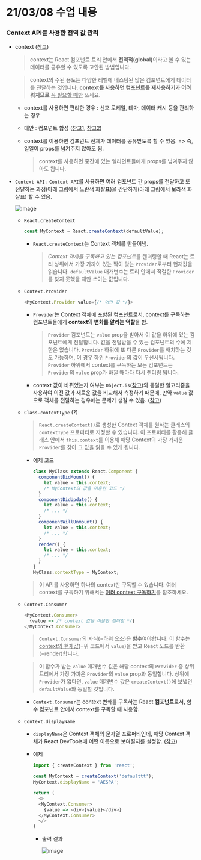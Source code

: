 # 21/03/08 수업 내용
### Context API를 사용한 전역 값 관리

- context ([참고](https://ko.reactjs.org/docs/context.html))

  > context는 React 컴포넌트 트리 안에서 <b>전역적(global)</b>이라고 볼 수 있는 데이터를 공유할 수 있도록 고안된 방법입니다.
 
  > context의 주된 용도는 다양한 레벨에 네스팅된 많은 컴포넌트에게 데이터를 전달하는 것입니다. <b>context를 사용하면 컴포넌트를 재사용하기가 어려워지므로</b> <u>꼭 필요할 때만</u> 쓰세요.

    - context를 사용하면 편리한 경우 : 선호 로케일, 테마, 데이터 캐시 등을 관리하는 경우

    - 대안 : 컴포넌트 합성 ([참고1](https://ko.reactjs.org/docs/composition-vs-inheritance.html), [참고2](https://ko.reactjs.org/docs/context.html#before-you-use-context))

  - context를 이용하면 컴포넌트 전체가 데이터를 공유받도록 할 수 있음. => 즉, 일일이 props를 넘겨주지 않아도 됨.

    > context를 사용하면 중간에 있는 엘리먼트들에게 props를 넘겨주지 않아도 됩니다.

- `Context API` : `Context API`를 사용하면 여러 컴포넌트 간 props를 전달하고 또 전달하는 과정(아래 그림에서 노란색 화살표)을 간단하게(아래 그림에서 보라색 화살표) 할 수 있음.

  ![image](https://user-images.githubusercontent.com/54733637/110290759-7da8d680-802e-11eb-9c79-62f76cb76183.png)

  - `React.createContext`

    ```js
    const MyContext = React.createContext(defaultValue);
    ```

    - `React.createContext`는 Context 객체를 만들어냄.

      > <i>Context 객체를 구독하고 있는 컴포넌트</i>를 렌더링할 때 React는 트리 상위에서 가장 가까이 있는 짝이 맞는 `Provider`로부터 현재값을 읽습니다.
      > `defaultValue` 매개변수는 트리 안에서 적절한 `Provider`를 찾지 못했을 때만 쓰이는 값입니다.

  - `Context.Provider`

    ```js
    <MyContext.Provider value={/* 어떤 값 */}>
    ```
    
    - `Provider`는 Context 객체에 포함된 컴포넌트로서, context를 구독하는 컴포넌트들에게 **context의 변화를 알리는 역할**을 함.

      > `Provider` 컴포넌트는 `value` prop을 받아서 이 값을 하위에 있는 컴포넌트에게 전달합니다. 값을 전달받을 수 있는 컴포넌트의 수에 제한은 없습니다. `Provider` 하위에 또 다른 `Provider`를 배치하는 것도 가능하며, 이 경우 하위 `Provider`의 값이 우선시됩니다.
      > `Provider` 하위에서 context를 구독하는 모든 컴포넌트는 `Provider`의 `value` prop가 바뀔 때마다 다시 렌더링 됩니다.
    
    - context 값이 바뀌었는지 여부는 `Object.is`([참고](https://developer.mozilla.org/ko/docs/Web/JavaScript/Reference/Global_Objects/Object/is#%EC%84%A4%EB%AA%85))와 동일한 알고리즘을 사용하여 이전 값과 새로운 값을 비교해서 측정하기 때문에, 만약 `value` 값으로 객체를 전달하는 경우에는 문제가 생길 수 있음. ([참고](https://ko.reactjs.org/docs/context.html#caveats))

  - `Class.contextType` (?)

    > `React.createContext()`로 생성한 Context 객체를 원하는 클래스의 `contextType` 프로퍼티로 지정할 수 있습니다. 이 프로퍼티를 활용해 클래스 안에서 `this.context`를 이용해 해당 Context의 가장 가까운 `Provider`를 찾아 그 값을 읽을 수 있게 됩니다.
    
    - 예제 코드

      ```js
      class MyClass extends React.Component {
        componentDidMount() {
          let value = this.context;
          /* MyContext의 값을 이용한 코드 */
        }
        componentDidUpdate() {
          let value = this.context;
          /* ... */
        }
        componentWillUnmount() {
          let value = this.context;
          /* ... */
        }
        render() {
          let value = this.context;
          /* ... */
        }
      }
      MyClass.contextType = MyContext;
      ```
      
    > 이 API를 사용하면 하나의 context만 구독할 수 있습니다. 여러 context를 구독하기 위해서는 [여러 context 구독하기](https://ko.reactjs.org/docs/context.html#consuming-multiple-contexts)를 참조하세요.

  - `Context.Consumer`

    ```js
    <MyContext.Consumer>
      {value => /* context 값을 이용한 렌더링 */}
    </MyContext.Consumer>
    ```

    > `Context.Consumer`의 자식(=하위 요소)은 <b>함수</b>여야합니다. 이 함수는 <u>context의 현재값</u>(=위 코드에서 `value`)을 받고 React 노드를 반환(=render)합니다.
    
    > 이 함수가 받는 `value` 매개변수 값은 해당 context의 `Provider` 중 상위 트리에서 가장 가까운 `Provider`의 `value` prop과 동일합니다. 상위에 `Provider`가 없다면, `value` 매개변수 값은 `createContext()`에 보냈던 `defaultValue`와 동일할 것입니다.

    - `Context.Consumer`는 context 변화를 구독하는 React **컴포넌트**로서, 함수 컴포넌트 안에서 context를 구독할 때 사용함.

  - `Context.displayName`

    - `displayName`은 Context 객체의 문자열 프로퍼티인데, 해당 Context 객체가 React DevTools에 어떤 이름으로 보여질지를 설정함. ([참고](https://blog.logrocket.com/react-reference-guide-context-api/#contextdisplayname))

    - 예제

      ```js
      import { createContext } from 'react';

      const MyContext = createContext('defaulttt');
      MyContext.displayName = 'AESPA';

      return (
        <>
        <MyContext.Consumer>
          {value => <div>{value}</div>}
        </MyContext.Consumer>
        </>
      )
      ```

      - 출력 결과

        ![image](https://user-images.githubusercontent.com/54733637/110485820-61409300-812f-11eb-901a-f40c16655d1c.png)
